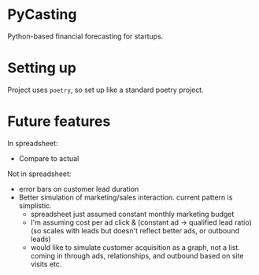 # PyCasting

Python-based financial forecasting for startups.

# Setting up

Project uses `poetry`, so set up like a standard poetry project.

# Future features

In spreadsheet:

- Compare to actual

Not in spreadsheet:

- error bars on customer lead duration
- Better simulation of marketing/sales interaction. current pattern is simplistic.
  - spreadsheet just assumed constant monthly marketing budget
  - I'm assuming cost per ad click & (constant ad -> qualified lead ratio) (so scales with leads but doesn't reflect better ads,
    or outbound leads)
  - would like to simulate customer acquisition as a graph, not a list. coming in
    through ads, relationships, and outbound based on site visits etc.